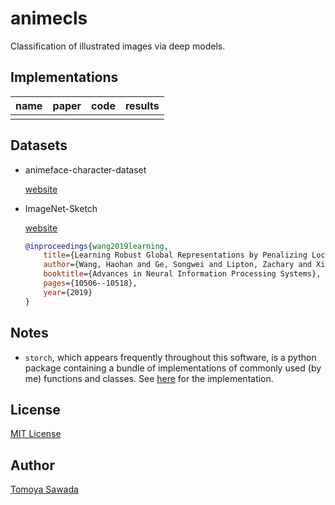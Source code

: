 
# animecls

Classification of illustrated images via deep models.

## Implementations

|name|paper|code|results|
|-|-|-|-|
|||||

## Datasets

- animeface-character-dataset

    [website](http://www.nurs.or.jp/~nagadomi/animeface-character-dataset/)

- ImageNet-Sketch

    [website](https://github.com/HaohanWang/ImageNet-Sketch)

    ```bibtex
    @inproceedings{wang2019learning,
        title={Learning Robust Global Representations by Penalizing Local Predictive Power},
        author={Wang, Haohan and Ge, Songwei and Lipton, Zachary and Xing, Eric P},
        booktitle={Advances in Neural Information Processing Systems},
        pages={10506--10518},
        year={2019}
    }
    ```

## Notes

- `storch`, which appears frequently throughout this software, is a python package containing a bundle of implementations of commonly used (by me) functions and classes. See [here](https://github/STomoya/storch) for the implementation.

## License

[MIT License](./LICENSE)

## Author

[Tomoya Sawada](https://github.com/STomoya/)
